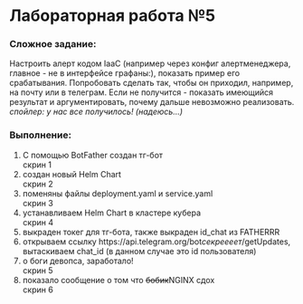 <b><h1>Лабораторная работа №5</h1></b>

<b><h3>Сложное задание:</h3></b>
Настроить алерт кодом IaaC (например через конфиг алертменеджера, главное - не в интерфейсе графаны:), показать пример его срабатывания. Попробовать сделать так, чтобы он приходил, например, на почту или в телеграм. Если не получится - показать имеющийся результат и аргументировать, почему дальше невозможно реализовать. <i>спойлер: у нас все получилось! (надеюсь...)</i>

<b><h3>Выполнение:</h3></b>
<ol>
  <li>С помощью BotFather создан тг-бот</li>
  скрин 1
  <li>создан новый Helm Chart</li>
  скрин 2
  <li>поменяны файлы deployment.yaml и service.yaml</li>
  скрин 3
  <li>устанавливаем Helm Chart в кластере кубера</li>
  скрин 4
  <li>выкраден токег для тг-бота, также выкраден id_chat из FATHERRR</li>
  <li>открываем ссылку https://api.telegram.org/bot<i>секреееет</i>/getUpdates, вытаскиваем chat_id (в данном случае это id пользователя)</li>
  <li>о боги девопса, заработало! </li>
  скрин 5
  <li>показало сообщение о том что <s>бобик</s>NGINX сдох</li>
  скрин 6

